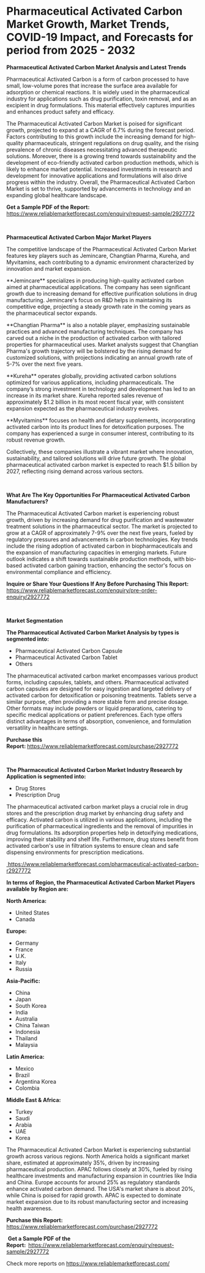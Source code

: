 <p><h1>Pharmaceutical Activated Carbon Market Growth, Market Trends, COVID-19 Impact, and Forecasts for period from 2025 - 2032</h1></p><p><strong>Pharmaceutical Activated Carbon Market Analysis and Latest Trends</strong></p>
<p><p>Pharmaceutical Activated Carbon is a form of carbon processed to have small, low-volume pores that increase the surface area available for adsorption or chemical reactions. It is widely used in the pharmaceutical industry for applications such as drug purification, toxin removal, and as an excipient in drug formulations. This material effectively captures impurities and enhances product safety and efficacy.</p><p>The Pharmaceutical Activated Carbon Market is poised for significant growth, projected to expand at a CAGR of 6.7% during the forecast period. Factors contributing to this growth include the increasing demand for high-quality pharmaceuticals, stringent regulations on drug quality, and the rising prevalence of chronic diseases necessitating advanced therapeutic solutions. Moreover, there is a growing trend towards sustainability and the development of eco-friendly activated carbon production methods, which is likely to enhance market potential. Increased investments in research and development for innovative applications and formulations will also drive progress within the industry. Overall, the Pharmaceutical Activated Carbon Market is set to thrive, supported by advancements in technology and an expanding global healthcare landscape.</p></p>
<p><strong>Get a Sample PDF of the Report:&nbsp;</strong> <a href="https://www.reliablemarketforecast.com/enquiry/request-sample/2927772?utm_campaign=2820&utm_medium=2&utm_source=Github&utm_content=ia&utm_term=12032025&utm_id=pharmaceutical-activated-carbon">https://www.reliablemarketforecast.com/enquiry/request-sample/2927772</a></p>
<p>&nbsp;</p>
<p><strong>Pharmaceutical Activated Carbon Major Market Players</strong></p>
<p><p>The competitive landscape of the Pharmaceutical Activated Carbon Market features key players such as Jemincare, Changtian Pharma, Kureha, and Myvitamins, each contributing to a dynamic environment characterized by innovation and market expansion.</p><p>**Jemincare** specializes in producing high-quality activated carbon aimed at pharmaceutical applications. The company has seen significant growth due to increasing demand for effective purification solutions in drug manufacturing. Jemincare's focus on R&D helps in maintaining its competitive edge, projecting a steady growth rate in the coming years as the pharmaceutical sector expands.</p><p>**Changtian Pharma** is also a notable player, emphasizing sustainable practices and advanced manufacturing techniques. The company has carved out a niche in the production of activated carbon with tailored properties for pharmaceutical uses. Market analysts suggest that Changtian Pharma's growth trajectory will be bolstered by the rising demand for customized solutions, with projections indicating an annual growth rate of 5-7% over the next five years.</p><p>**Kureha** operates globally, providing activated carbon solutions optimized for various applications, including pharmaceuticals. The company’s strong investment in technology and development has led to an increase in its market share. Kureha reported sales revenue of approximately $1.2 billion in its most recent fiscal year, with consistent expansion expected as the pharmaceutical industry evolves.</p><p>**Myvitamins** focuses on health and dietary supplements, incorporating activated carbon into its product lines for detoxification purposes. The company has experienced a surge in consumer interest, contributing to its robust revenue growth.</p><p>Collectively, these companies illustrate a vibrant market where innovation, sustainability, and tailored solutions will drive future growth. The global pharmaceutical activated carbon market is expected to reach $1.5 billion by 2027, reflecting rising demand across various sectors.</p></p>
<p>&nbsp;</p>
<p><strong>What Are The Key Opportunities For Pharmaceutical Activated Carbon Manufacturers?</strong></p>
<p><p>The Pharmaceutical Activated Carbon market is experiencing robust growth, driven by increasing demand for drug purification and wastewater treatment solutions in the pharmaceutical sector. The market is projected to grow at a CAGR of approximately 7-9% over the next five years, fueled by regulatory pressures and advancements in carbon technologies. Key trends include the rising adoption of activated carbon in biopharmaceuticals and the expansion of manufacturing capacities in emerging markets. Future outlook indicates a shift towards sustainable production methods, with bio-based activated carbon gaining traction, enhancing the sector's focus on environmental compliance and efficiency.</p></p>
<p><strong>Inquire or Share Your Questions If Any Before Purchasing This Report:</strong> <a href="https://www.reliablemarketforecast.com/enquiry/pre-order-enquiry/2927772?utm_campaign=2820&utm_medium=2&utm_source=Github&utm_content=ia&utm_term=12032025&utm_id=pharmaceutical-activated-carbon">https://www.reliablemarketforecast.com/enquiry/pre-order-enquiry/2927772</a></p>
<p>&nbsp;</p>
<p><strong>Market Segmentation</strong></p>
<p><strong>The Pharmaceutical Activated Carbon Market Analysis by types is segmented into:</strong></p>
<p><ul><li>Pharmaceutical Activated Carbon Capsule</li><li>Pharmaceutical Activated Carbon Tablet</li><li>Others</li></ul></p>
<p><p>The pharmaceutical activated carbon market encompasses various product forms, including capsules, tablets, and others. Pharmaceutical activated carbon capsules are designed for easy ingestion and targeted delivery of activated carbon for detoxification or poisoning treatments. Tablets serve a similar purpose, often providing a more stable form and precise dosage. Other formats may include powders or liquid preparations, catering to specific medical applications or patient preferences. Each type offers distinct advantages in terms of absorption, convenience, and formulation versatility in healthcare settings.</p></p>
<p><strong>Purchase this Report:&nbsp;</strong><a href="https://www.reliablemarketforecast.com/purchase/2927772?utm_campaign=2820&utm_medium=2&utm_source=Github&utm_content=ia&utm_term=12032025&utm_id=pharmaceutical-activated-carbon">https://www.reliablemarketforecast.com/purchase/2927772</a></p>
<p>&nbsp;</p>
<p><strong>The Pharmaceutical Activated Carbon Market Industry Research by Application is segmented into:</strong></p>
<p><ul><li>Drug Stores</li><li>Prescription Drug</li></ul></p>
<p><p>The pharmaceutical activated carbon market plays a crucial role in drug stores and the prescription drug market by enhancing drug safety and efficacy. Activated carbon is utilized in various applications, including the purification of pharmaceutical ingredients and the removal of impurities in drug formulations. Its adsorption properties help in detoxifying medications, improving their stability and shelf life. Furthermore, drug stores benefit from activated carbon's use in filtration systems to ensure clean and safe dispensing environments for prescription medications.</p></p>
<p><a href="https://www.reliablemarketforecast.com/pharmaceutical-activated-carbon-r2927772?utm_campaign=2820&utm_medium=2&utm_source=Github&utm_content=ia&utm_term=12032025&utm_id=pharmaceutical-activated-carbon">&nbsp;https://www.reliablemarketforecast.com/pharmaceutical-activated-carbon-r2927772</a></p>
<p><strong>In terms of Region, the Pharmaceutical Activated Carbon Market Players available by Region are:</strong></p>
<p>
    <p> <strong> North America: </strong>
        <ul>
            <li>United States</li>
            <li>Canada</li>
        </ul>
        </p> 
    <p> <strong> Europe: </strong>
        <ul>
            <li>Germany</li>
            <li>France</li>
            <li>U.K.</li>
            <li>Italy</li>
            <li>Russia</li>
        </ul>
        </p> 
    <p> <strong> Asia-Pacific: </strong>
        <ul>
            <li>China</li>
            <li>Japan</li>
            <li>South Korea</li>
            <li>India</li>
            <li>Australia</li>
            <li>China Taiwan</li>
            <li>Indonesia</li>
            <li>Thailand</li>
            <li>Malaysia</li>
        </ul>
        </p> 
    <p> <strong> Latin America: </strong>
        <ul>
            <li>Mexico</li>
            <li>Brazil</li>
            <li>Argentina Korea</li>
            <li>Colombia</li>
        </ul>
        </p> 
    <p> <strong> Middle East & Africa: </strong>
        <ul>
            <li>Turkey</li>
            <li>Saudi</li>
            <li>Arabia</li>
            <li>UAE</li>
            <li>Korea</li>
        </ul>
    </p>
    </p>
<p><p>The Pharmaceutical Activated Carbon Market is experiencing substantial growth across various regions. North America holds a significant market share, estimated at approximately 35%, driven by increasing pharmaceutical production. APAC follows closely at 30%, fueled by rising healthcare investments and manufacturing expansion in countries like India and China. Europe accounts for around 25% as regulatory standards enhance activated carbon demand. The USA's market share is about 20%, while China is poised for rapid growth. APAC is expected to dominate market expansion due to its robust manufacturing sector and increasing health awareness.</p></p>
<p><strong>Purchase this Report: </strong><a href="https://www.reliablemarketforecast.com/purchase/2927772?utm_campaign=2820&utm_medium=2&utm_source=Github&utm_content=ia&utm_term=12032025&utm_id=pharmaceutical-activated-carbon">https://www.reliablemarketforecast.com/purchase/2927772</a></p>
<p>&nbsp;<strong>Get a Sample PDF of the Report:&nbsp;&nbsp;</strong><a href="https://www.reliablemarketforecast.com/enquiry/request-sample/2927772?utm_campaign=2820&utm_medium=2&utm_source=Github&utm_content=ia&utm_term=12032025&utm_id=pharmaceutical-activated-carbon">https://www.reliablemarketforecast.com/enquiry/request-sample/2927772</a></p>
<p><strong></strong></p>
<p>Check more reports on <a href="https://www.reliablemarketforecast.com/?utm_campaign=2820&utm_medium=2&utm_source=Github&utm_content=ia&utm_term=12032025&utm_id=pharmaceutical-activated-carbon">https://www.reliablemarketforecast.com/</a></p>
